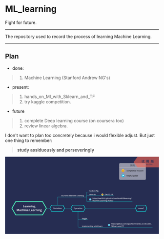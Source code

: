 # ML_learning
Fight for future.
_______________________________________________________________________
The repository used to record the process of learning Machine Learning.
_______________________________________________________________________

## Plan
- done:
> 1. Machine Learning (Stanford Andrew NG's)
- present:
> 1. hands_on_Ml_with_Sklearn_and_TF
> 2. try kaggle competition.

- future
> 1. complete Deep learning course (on coursera too)
> 2. review linear algebra.

I don't want to plan too concretely because i would flexible adjust. But just one thing to remember:
> __study assiduously and perseveringly__

![mind map](/Learning_Machine_Learning.png)